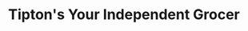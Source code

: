 ---
title: "Tipton's Your Independent Grocer"
url: /athabasca/tiptons-your-independent-grocer/
shop: supermarket
---